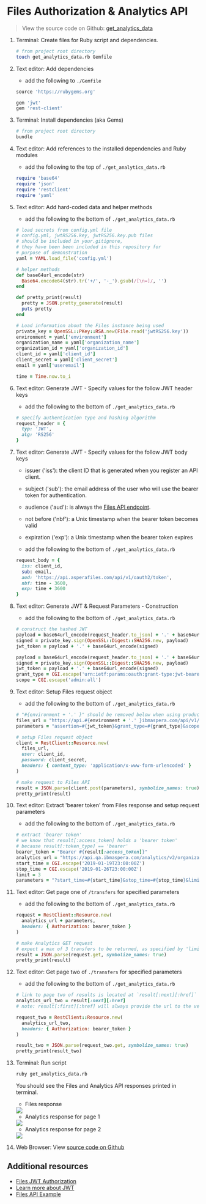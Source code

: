 # Files Authorization & Analytics API

> View the source code on Github: [get_analytics_data](https://github.com/LauraKirby/aspera-ibm-analytics-api/tree/master/analytics-api-demo)

1. Terminal: Create files for Ruby script and dependencies.

    ```bash
    # from project root directory
    touch get_analytics_data.rb Gemfile
    ```

1. Text editor: Add dependencies

    * add the following to `./Gemfile`

    ```ruby
    source 'https://rubygems.org'

    gem 'jwt'
    gem 'rest-client'
    ```

1. Terminal: Install dependencies (aka Gems)

    ```bash
    # from project root directory
    bundle
    ```

1. Text editor: Add references to the installed dependencies and Ruby modules

    * add the following to the top of `./get_analytics_data.rb`

    ```ruby
    require 'base64'
    require 'json'
    require 'restclient'
    require 'yaml'
    ```

1. Text editor: Add hard-coded data and helper methods

    * add the following to the bottom of `./get_analytics_data.rb`

    ```ruby
    # load secrets from config.yml file
    # config.yml, jwtRS256.key, jwtRS256.key.pub files
    # should be included in your.gitignore,
    # they have been been included in this repository for
    # purpose of demonstration
    yaml = YAML.load_file('config.yml')

    # helper methods
    def base64url_encode(str)
      Base64.encode64(str).tr('+/', '-_').gsub(/[\n=]/, '')
    end

    def pretty_print(result)
      pretty = JSON.pretty_generate(result)
      puts pretty
    end

    # Load information about the Files instance being used
    private_key = OpenSSL::PKey::RSA.new(File.read('jwtRS256.key'))
    environment = yaml['environment']
    organization_name = yaml['organization_name']
    organization_id = yaml['organization_id']
    client_id = yaml['client_id']
    client_secret = yaml['client_secret']
    email = yaml['useremail']

    time = Time.now.to_i
    ```

1. Text editor: Generate JWT - Specify values for the follow JWT header keys

    * add the following to the bottom of `./get_analytics_data.rb`

    ```ruby
    # specify authentication type and hashing algorithm
    request_header = {
      typ: 'JWT',
      alg: 'RS256'
    }
    ```

1. Text editor: Generate JWT - Specify values for the follow JWT body keys

    * issuer ('iss'): the client ID that is generated when you register an API client.
    * subject ('sub'): the email address of the user who will use the bearer token for authentication.
    * audience ('aud'): is always the [Files API endpoint](https://api.asperafiles.com/api/v1/oauth2/token).
    * not before ('nbf'): a Unix timestamp when the bearer token becomes valid
    * expiration ('exp'): a Unix timestamp when the bearer token expires


    * add the following to the bottom of `./get_analytics_data.rb`

    ```ruby
    request_body = {
      iss: client_id,
      sub: email,
      aud: 'https://api.asperafiles.com/api/v1/oauth2/token',
      nbf: time - 3600,
      exp: time + 3600
    }
    ```

1. Text editor: Generate JWT & Request Parameters - Construction

    * add the following to the bottom of `./get_analytics_data.rb`

    ```ruby
    # construct the hashed JWT
    payload = base64url_encode(request_header.to_json) + '.' + base64url_encode(request_body.to_json)
    signed = private_key.sign(OpenSSL::Digest::SHA256.new, payload)
    jwt_token = payload + '.' + base64url_encode(signed)

    payload = base64url_encode(request_header.to_json) + '.' + base64url_encode(request_body.to_json)
    signed = private_key.sign(OpenSSL::Digest::SHA256.new, payload)
    jwt_token = payload + '.' + base64url_encode(signed)
    grant_type = CGI.escape('urn:ietf:params:oauth:grant-type:jwt-bearer')
    scope = CGI.escape('admin:all')
    ```

1. Text editor: Setup Files request object

    * add the following to the bottom of `./get_analytics_data.rb`

    ```ruby
    # "#{environment + '.' }" should be removed below when using production environments
    files_url = "https://api.#{environment + '.' }ibmaspera.com/api/v1/oauth2/#{organization_name}/token"
    parameters = "assertion=#{jwt_token}&grant_type=#{grant_type}&scope=#{scope}"

    # setup Files request object
    client = RestClient::Resource.new(
      files_url,
      user: client_id,
      password: client_secret,
      headers: { content_type: 'application/x-www-form-urlencoded' }
    )

    # make request to Files API
    result = JSON.parse(client.post(parameters), symbolize_names: true)
    pretty_print(result)
    ```

1. Text editor: Extract 'bearer token' from Files response and setup request parameters

    * add the following to the bottom of `./get_analytics_data.rb`

    ```ruby
    # extract 'bearer token'
    # we know that result[:access_token] holds a 'bearer token'
    # because result[:token_type] == 'bearer'
    bearer_token = "Bearer #{result[:access_token]}"
    analytics_url = "https://api.qa.ibmaspera.com/analytics/v2/organizations/#{organization_id}/transfers"
    start_time = CGI.escape('2019-01-19T23:00:00Z')
    stop_time = CGI.escape('2019-01-26T23:00:00Z')
    limit = 3
    parameters = "?start_time=#{start_time}&stop_time=#{stop_time}&limit=#{limit}"
    ```

1. Text editor: Get page one of `/transfers` for specified parameters

    * add the following to the bottom of `./get_analytics_data.rb`

    ```ruby
    request = RestClient::Resource.new(
      analytics_url + parameters,
      headers: { Authorization: bearer_token }
    )

    # make Analytics GET request
    # expect a max of 3 transfers to be returned, as specified by 'limit'
    result = JSON.parse(request.get, symbolize_names: true)
    pretty_print(result)
    ```

1. Text editor: Get page two of `./transfers` for specified parameters

    * add the following to the bottom of `./get_analytics_data.rb`

    ```ruby
    # link to page two of results is located at `result[:next][:href]`
    analytics_url_two = result[:next][:href]
    # note: result[:first][:href] will always provide the url to the very first page of transfers

    request_two = RestClient::Resource.new(
      analytics_url_two,
      headers: { Authorization: bearer_token }
    )

    result_two = JSON.parse(request_two.get, symbolize_names: true)
    pretty_print(result_two)
    ```

1. Terminal: Run script

    ```bash
    ruby get_analytics_data.rb
    ```

    You should see the Files and Analytics API responses printed in terminal.

    * Files response
    <div class="demo-image">
      <img src="images/18-files-response.png"/>
    </div>

    * Analytics response for page 1
    <div class="demo-image">
      <img src="images/16-page-1-transfers-response.png"/>
    </div>


    * Analytics response for page 2
    <div class="demo-image">
      <img src="images/17-page-2-transfers-response.png"/>
    </div>

1. Web Browser: View [source code on Github](https://github.com/LauraKirby/aspera-ibm-analytics-api/tree/master/analytics-api-demo)

## Additional resources

* [Files JWT Authorization](https://developer.asperasoft.com/web/files/jwt-authorization)
* [Learn more about JWT](https://tools.ietf.org/html/rfc7519)
* [Files API Example](https://developer.ibm.com/aspera/docs/aspera-api-tutorials-use-cases/building-file-sending-application-files-api/)

